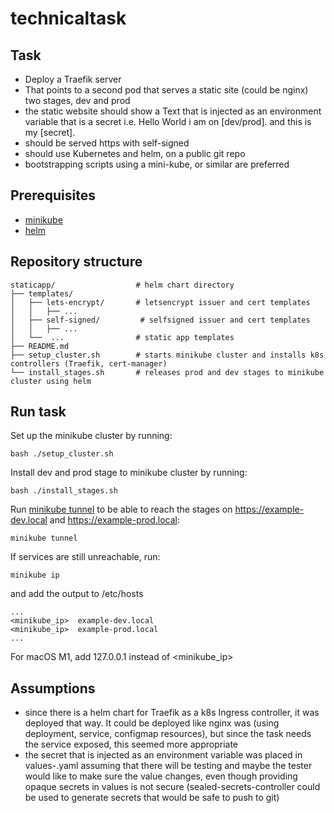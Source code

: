 # technicaltask

## Task
* Deploy a Traefik server
* That points to a second pod that serves a static site (could be nginx) two stages, dev and prod
* the static website should show a Text that is injected as an environment variable that is a secret
    i.e. Hello World i am on [dev/prod]. and this is my [secret]. 
* should be served https with self-signed
* should use Kubernetes and helm, on a public git repo
* bootstrapping scripts using a mini-kube, or similar are preferred 

## Prerequisites
* [minikube](https://minikube.sigs.k8s.io/docs/start)
* [helm](https://helm.sh/docs/intro/install/)

## Repository structure
```text
staticapp/                  # helm chart directory
├── templates/
│   ├── lets-encrypt/       # letsencrypt issuer and cert templates
│   │   ├── ...
│   ├── self-signed/         # selfsigned issuer and cert templates
│   │   ├── ...
│   └──  ...                # static app templates
├── README.md
├── setup_cluster.sh        # starts minikube cluster and installs k8s controllers (Traefik, cert-manager)
└── install_stages.sh       # releases prod and dev stages to minikube cluster using helm
```

## Run task
Set up the minikube cluster by running:
```
bash ./setup_cluster.sh
```
Install dev and prod stage to minikube cluster by running:
```
bash ./install_stages.sh
```
Run [minikube tunnel](https://minikube.sigs.k8s.io/docs/commands/tunnel/) to be able to reach the stages on https://example-dev.local and https://example-prod.local:
```
minikube tunnel
```
If services are still unreachable, run:
```
minikube ip
```
and add the output to /etc/hosts
```
...
<minikube_ip>  example-dev.local
<minikube_ip>  example-prod.local
...
```
For macOS M1, add 127.0.0.1 instead of <minikube_ip> 

## Assumptions
* since there is a helm chart for Traefik as a k8s Ingress controller, it was deployed that way. It could be deployed like nginx was (using deployment, service, configmap resources), but since the task needs the service exposed, this seemed more appropriate
* the secret that is injected as an environment variable was placed in values-<stage>.yaml assuming that there will be testing and maybe the tester would like to make sure the value changes, even though providing opaque secrets in values is not secure (sealed-secrets-controller could be used to generate secrets that would be safe to push to git) 
